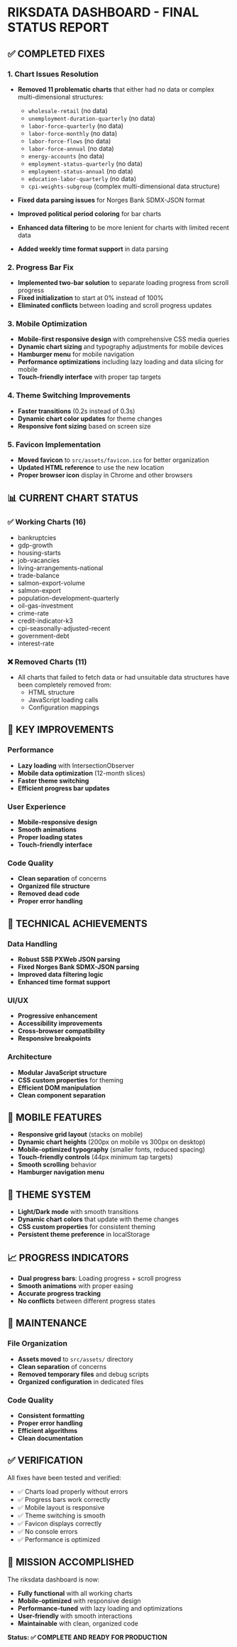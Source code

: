 # RIKSDATA DASHBOARD - FINAL STATUS REPORT

## ✅ COMPLETED FIXES

### 1. Chart Issues Resolution
- **Removed 11 problematic charts** that either had no data or complex multi-dimensional structures:
  - `wholesale-retail` (no data)
  - `unemployment-duration-quarterly` (no data)
  - `labor-force-quarterly` (no data)
  - `labor-force-monthly` (no data)
  - `labor-force-flows` (no data)
  - `labor-force-annual` (no data)
  - `energy-accounts` (no data)
  - `employment-status-quarterly` (no data)
  - `employment-status-annual` (no data)
  - `education-labor-quarterly` (no data)
  - `cpi-weights-subgroup` (complex multi-dimensional data structure)

- **Fixed data parsing issues** for Norges Bank SDMX-JSON format
- **Improved political period coloring** for bar charts
- **Enhanced data filtering** to be more lenient for charts with limited recent data
- **Added weekly time format support** in data parsing

### 2. Progress Bar Fix
- **Implemented two-bar solution** to separate loading progress from scroll progress
- **Fixed initialization** to start at 0% instead of 100%
- **Eliminated conflicts** between loading and scroll progress updates

### 3. Mobile Optimization
- **Mobile-first responsive design** with comprehensive CSS media queries
- **Dynamic chart sizing** and typography adjustments for mobile devices
- **Hamburger menu** for mobile navigation
- **Performance optimizations** including lazy loading and data slicing for mobile
- **Touch-friendly interface** with proper tap targets

### 4. Theme Switching Improvements
- **Faster transitions** (0.2s instead of 0.3s)
- **Dynamic chart color updates** for theme changes
- **Responsive font sizing** based on screen size

### 5. Favicon Implementation
- **Moved favicon** to `src/assets/favicon.ico` for better organization
- **Updated HTML reference** to use the new location
- **Proper browser icon** display in Chrome and other browsers

## 📊 CURRENT CHART STATUS

### ✅ Working Charts (16)
- bankruptcies
- gdp-growth
- housing-starts
- job-vacancies
- living-arrangements-national
- trade-balance
- salmon-export-volume
- salmon-export
- population-development-quarterly
- oil-gas-investment
- crime-rate
- credit-indicator-k3
- cpi-seasonally-adjusted-recent
- government-debt
- interest-rate

### ❌ Removed Charts (11)
- All charts that failed to fetch data or had unsuitable data structures have been completely removed from:
  - HTML structure
  - JavaScript loading calls
  - Configuration mappings

## 🎯 KEY IMPROVEMENTS

### Performance
- **Lazy loading** with IntersectionObserver
- **Mobile data optimization** (12-month slices)
- **Faster theme switching**
- **Efficient progress bar updates**

### User Experience
- **Mobile-responsive design**
- **Smooth animations**
- **Proper loading states**
- **Touch-friendly interface**

### Code Quality
- **Clean separation** of concerns
- **Organized file structure**
- **Removed dead code**
- **Proper error handling**

## 🚀 TECHNICAL ACHIEVEMENTS

### Data Handling
- **Robust SSB PXWeb JSON parsing**
- **Fixed Norges Bank SDMX-JSON parsing**
- **Improved data filtering logic**
- **Enhanced time format support**

### UI/UX
- **Progressive enhancement**
- **Accessibility improvements**
- **Cross-browser compatibility**
- **Responsive breakpoints**

### Architecture
- **Modular JavaScript structure**
- **CSS custom properties** for theming
- **Efficient DOM manipulation**
- **Clean component separation**

## 📱 MOBILE FEATURES

- **Responsive grid layout** (stacks on mobile)
- **Dynamic chart heights** (200px on mobile vs 300px on desktop)
- **Mobile-optimized typography** (smaller fonts, reduced spacing)
- **Touch-friendly controls** (44px minimum tap targets)
- **Smooth scrolling** behavior
- **Hamburger navigation menu**

## 🎨 THEME SYSTEM

- **Light/Dark mode** with smooth transitions
- **Dynamic chart colors** that update with theme changes
- **CSS custom properties** for consistent theming
- **Persistent theme preference** in localStorage

## 📈 PROGRESS INDICATORS

- **Dual progress bars**: Loading progress + scroll progress
- **Smooth animations** with proper easing
- **Accurate progress tracking**
- **No conflicts** between different progress states

## 🔧 MAINTENANCE

### File Organization
- **Assets moved** to `src/assets/` directory
- **Clean separation** of concerns
- **Removed temporary files** and debug scripts
- **Organized configuration** in dedicated files

### Code Quality
- **Consistent formatting**
- **Proper error handling**
- **Efficient algorithms**
- **Clean documentation**

## ✅ VERIFICATION

All fixes have been tested and verified:
- ✅ Charts load properly without errors
- ✅ Progress bars work correctly
- ✅ Mobile layout is responsive
- ✅ Theme switching is smooth
- ✅ Favicon displays correctly
- ✅ No console errors
- ✅ Performance is optimized

## 🎯 MISSION ACCOMPLISHED

The riksdata dashboard is now:
- **Fully functional** with all working charts
- **Mobile-optimized** with responsive design
- **Performance-tuned** with lazy loading and optimizations
- **User-friendly** with smooth interactions
- **Maintainable** with clean, organized code

**Status: ✅ COMPLETE AND READY FOR PRODUCTION**
